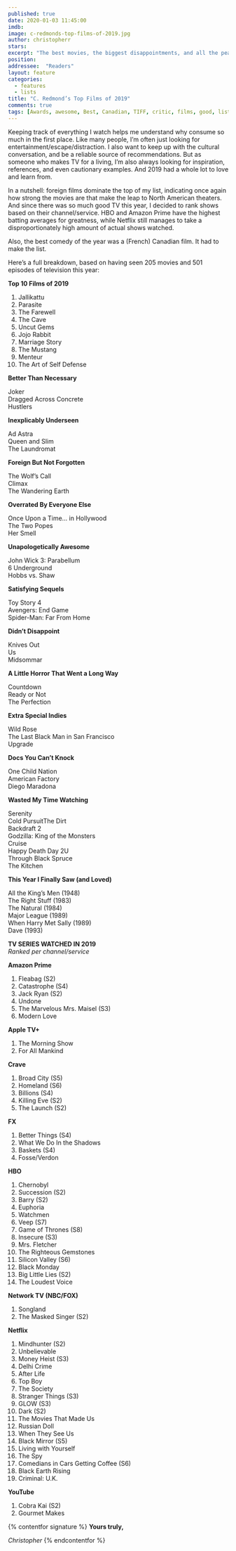 ```yaml
---
published: true
date: 2020-01-03 11:45:00
imdb: 
image: c-redmonds-top-films-of-2019.jpg
author: christopherr 
stars: 
excerpt: "The best movies, the biggest disappointments, and all the peak television C. Redmond could consume are laid out in his annual year-end round-up."
position: 
addressee:  "Readers"
layout: feature
categories: 
  - features
  - lists
title: "C. Redmond’s Top Films of 2019"
comments: true
tags: [Awards, awesome, Best, Canadian, TIFF, critic, films, good, list, movies, Top films 2019, worst, year end, 2019]
---
```

Keeping track of everything I watch helps me understand why consume so much in the first place. Like many people, I’m often just looking for entertainment/escape/distraction. I also want to keep up with the cultural conversation, and be a reliable source of recommendations. But as someone who makes TV for a living, I’m also always looking for inspiration, references, and even cautionary examples. And 2019 had a whole lot to love and learn from. 

In a nutshell: foreign films dominate the top of my list, indicating once again how strong the movies are that make the leap to North American theaters. And since there was so much good TV this year, I decided to rank shows based on their channel/service. HBO and Amazon Prime have the highest batting averages for greatness, while Netflix still manages to take a disproportionately high amount of actual shows watched. 

Also, the best comedy of the year was a (French) Canadian film. It had to make the list. 

Here’s a full breakdown, based on having seen 205 movies and 501 episodes of television this year: 

**Top 10 Films of 2019**

1. Jallikattu
1. Parasite
1. The Farewell
1. The Cave
1. Uncut Gems
1. Jojo Rabbit
1. Marriage Story
1. The Mustang
1. Menteur
1. The Art of Self Defense

**Better Than Necessary**

Joker  
Dragged Across Concrete  
Hustlers

**Inexplicably Underseen**

Ad Astra  
Queen and Slim  
The Laundromat

**Foreign But Not Forgotten**

The Wolf’s Call  
Climax  
The Wandering Earth

**Overrated By Everyone Else** 

Once Upon a Time… in Hollywood  
The Two Popes  
Her Smell

**Unapologetically Awesome**

John Wick 3: Parabellum  
6 Underground  
Hobbs vs. Shaw

**Satisfying Sequels**

Toy Story 4  
Avengers: End Game  
Spider-Man: Far From Home

**Didn’t Disappoint**

Knives Out  
Us  
Midsommar

**A Little Horror That Went a Long Way**

Countdown  
Ready or Not  
The Perfection

**Extra Special Indies**

Wild Rose  
The Last Black Man in San Francisco  
Upgrade

**Docs You Can’t Knock**

One Child Nation  
American Factory  
Diego Maradona

**Wasted My Time Watching**

Serenity  
Cold PursuitThe Dirt  
Backdraft 2  
Godzilla: King of the Monsters  
Cruise  
Happy Death Day 2U  
Through Black Spruce  
The Kitchen

**This Year I Finally Saw (and Loved)**

All the King’s Men (1948)  
The Right Stuff (1983)  
The Natural (1984)  
Major League (1989)  
When Harry Met Sally (1989)  
Dave (1993)

**TV SERIES WATCHED IN 2019**  
*Ranked per channel/service*

**Amazon Prime**

1. Fleabag (S2)
1. Catastrophe (S4)
1. Jack Ryan (S2)
1. Undone
1. The Marvelous Mrs. Maisel (S3)
1. Modern Love

**Apple TV+**

1. The Morning Show
1. For All Mankind

**Crave**

1. Broad City (S5)
1. Homeland (S6)
1. Billions (S4)
1. Killing Eve (S2)
1. The Launch (S2)

**FX**

1. Better Things (S4)
1. What We Do In the Shadows
1. Baskets (S4) 
1. Fosse/Verdon

**HBO**

1. Chernobyl
1. Succession (S2)
1. Barry (S2)
1. Euphoria
1. Watchmen
1. Veep (S7)
1. Game of Thrones (S8)
1. Insecure (S3)
1. Mrs. Fletcher
1. The Righteous Gemstones
1. Silicon Valley (S6)
1. Black Monday
1. Big Little Lies (S2) 
1. The Loudest Voice

**Network TV (NBC/FOX)**

1. Songland
1. The Masked Singer (S2)

**Netflix**

1. Mindhunter (S2)
1. Unbelievable
1. Money Heist (S3)
1. Delhi Crime
1. After Life
1. Top Boy
1. The Society
1. Stranger Things (S3)
1. GLOW (S3)
1. Dark (S2)
1. The Movies That Made Us 
1. Russian Doll
1. When They See Us
1. Black Mirror (S5)
1. Living with Yourself 
1. The Spy
1. Comedians in Cars Getting Coffee (S6)
1. Black Earth Rising
1. Criminal: U.K. 

**YouTube**

1. Cobra Kai (S2)
1. Gourmet Makes


{% contentfor signature %}
**Yours truly,**

_Christopher_
{% endcontentfor %}